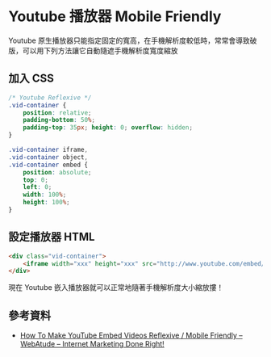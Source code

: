 # Youtube 播放器 Mobile Friendly

Youtube 原生播放器只能指定固定的寬高，在手機解析度較低時，常常會導致破版，可以用下列方法讓它自動隨遮手機解析度寬度縮放

## 加入 CSS

```css
/* Youtube Reflexive */
.vid-container {
    position: relative;
    padding-bottom: 50%;
    padding-top: 35px; height: 0; overflow: hidden;
}

.vid-container iframe,
.vid-container object,
.vid-container embed {
    position: absolute;
    top: 0;
    left: 0;
    width: 100%;
    height: 100%;
}
```

## 設定播放器 HTML

```html
<div class="vid-container">
    <iframe width="xxx" height="xxx" src="http://www.youtube.com/embed/(EMBED CODE)" frameborder="0"></iframe>
</div>
```

現在 Youtube 嵌入播放器就可以正常地隨著手機解析度大小縮放摟！


## 參考資料
* [How To Make YouTube Embed Videos Reflexive / Mobile Friendly – WebAtude – Internet Marketing Done Right!](http://www.webatude.com/how-to-make-youtube-videos-reflexive-and-mobile-friendly/)